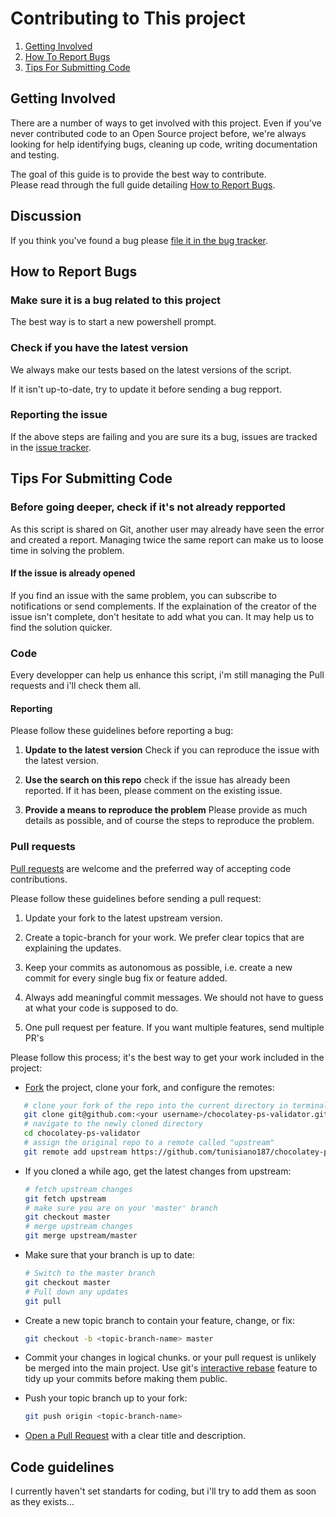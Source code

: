 # Contributing to This project

1. [Getting Involved](#getting-involved)
2. [How To Report Bugs](#how-to-report-bugs)
3. [Tips For Submitting Code](#tips-for-submitting-code)

## Getting Involved

There are a number of ways to get involved with this project. Even if you've never contributed code to an Open Source project before, we're always looking for help identifying bugs, cleaning up code, writing documentation and testing.

The goal of this guide is to provide the best way to contribute.  
Please read through the full guide detailing [How to Report Bugs](#how-to-report-bugs).

## Discussion

If you think you've found a bug please [file it in the bug tracker](#how-to-report-bugs).

## How to Report Bugs

### Make sure it is a bug related to this project

The best way is to start a new powershell prompt.

### Check if you have the latest version

We always make our tests based on the latest versions of the script.

If it isn't up-to-date, try to update it before sending a bug repport.

### Reporting the issue

If the above steps are failing and you are sure its a bug, issues are tracked in the [issue tracker](https://github.com/tunisiano187/chocolatey-ps-validator/issues).

## Tips For Submitting Code

### Before going deeper, check if it's not already repported

As this script is shared on Git, another user may already have seen the error and created a report.
Managing twice the same report can make us to loose time in solving the problem.

#### If the issue is already opened

If you find an issue with the same problem, you can subscribe to notifications or send complements.
If the explaination of the creator of the issue isn't complete, don't hesitate to add what you can. It may help us to find the solution quicker.

### Code

Every developper can help us enhance this script, i'm still managing the Pull requests and i'll check them all.

#### Reporting

Please follow these guidelines before reporting a bug:

1. **Update to the latest version** Check if you can reproduce the issue with the latest version.

2. **Use the search on this repo** check if the issue has already been reported. If it has been, please comment on the existing issue.

3. **Provide a means to reproduce the problem** Please provide as much details as possible, and of course the steps to reproduce the problem.

### Pull requests

[Pull requests](https://help.github.com/articles/using-pull-requests) are welcome and the preferred way of accepting code contributions.

Please follow these guidelines before sending a pull request:

1. Update your fork to the latest upstream version.

2. Create a topic-branch for your work. We prefer clear topics that are explaining the updates.

3. Keep your commits as autonomous as possible, i.e. create a new commit for every single bug fix or feature added.

4. Always add meaningful commit messages. We should not have to guess at what your code is supposed to do.

5. One pull request per feature. If you want multiple features, send multiple PR's

Please follow this process; it's the best way to get your work included in the project:

- [Fork](http://help.github.com/fork-a-repo/) the project, clone your fork,
   and configure the remotes:

```bash
   # clone your fork of the repo into the current directory in terminal
   git clone git@github.com:<your username>/chocolatey-ps-validator.git
   # navigate to the newly cloned directory
   cd chocolatey-ps-validator
   # assign the original repo to a remote called "upstream"
   git remote add upstream https://github.com/tunisiano187/chocolatey-ps-validator.git
   ```

- If you cloned a while ago, get the latest changes from upstream:

   ```bash
   # fetch upstream changes
   git fetch upstream
   # make sure you are on your 'master' branch
   git checkout master
   # merge upstream changes
   git merge upstream/master
   ```

- Make sure that your branch is up to date:

   ```bash
   # Switch to the master branch
   git checkout master
   # Pull down any updates
   git pull
   ```

- Create a new topic branch to contain your feature, change, or fix:

   ```bash
   git checkout -b <topic-branch-name> master
   ```

- Commit your changes in logical chunks. or your pull request is unlikely
   be merged into the main project. Use git's
   [interactive rebase](https://help.github.com/articles/interactive-rebase)
   feature to tidy up your commits before making them public.

- Push your topic branch up to your fork:

   ```bash
   git push origin <topic-branch-name>
   ```

- [Open a Pull Request](https://help.github.com/articles/using-pull-requests) with a
    clear title and description.

## Code guidelines

I currently haven't set standarts for coding, but i'll try to add them as soon as they exists...
